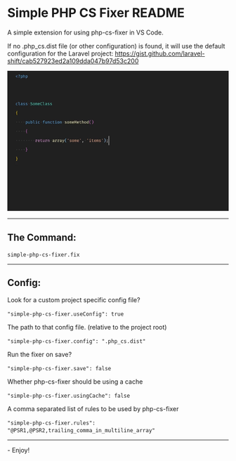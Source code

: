 # Simple PHP CS Fixer README

A simple extension for using php-cs-fixer in VS Code.

If no .php_cs.dist file (or other configuration) is found, it will use the default configuration for the Laravel project: https://gist.github.com/laravel-shift/cab527923ed2a109dda047b97d53c200

![Demo Gif](demo.gif)

---

## The Command:
`simple-php-cs-fixer.fix`

---

## Config:

Look for a custom project specific config file?

`"simple-php-cs-fixer.useConfig": true`

The path to that config file. (relative to the project root)

`"simple-php-cs-fixer.config": ".php_cs.dist"`

Run the fixer on save?

`"simple-php-cs-fixer.save": false`

Whether php-cs-fixer should be using a cache

`"simple-php-cs-fixer.usingCache": false`

A comma separated list of rules to be used by php-cs-fixer

`"simple-php-cs-fixer.rules": "@PSR1,@PSR2,trailing_comma_in_multiline_array"`

---

\- Enjoy!

